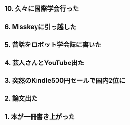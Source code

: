 ## 10. 久々に国際学会行った

## 6. Misskeyに引っ越した

## 5. 昔話をロボット学会誌に書いた

## 4. 芸人さんとYouTube出た

## 3. 突然のKindle500円セールで国内2位に

## 2. 論文出た

## 1. 本が一冊書き上がった

